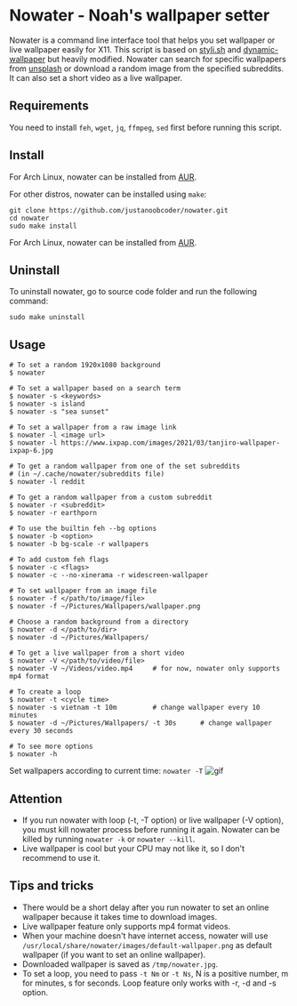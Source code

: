 # Nowater - Noah's wallpaper setter
Nowater is a command line interface tool that helps you set wallpaper or live wallpaper easily for X11. This script is based on [styli.sh](https://github.com/thevinter/styli.sh) and [dynamic-wallpaper](https://github.com/adi1090x/dynamic-wallpaper) but heavily modified. Nowater can search for specific wallpapers from [unsplash](https://unsplash.com/) or download a random image from the specified subreddits. It can also set a short video as a live wallpaper.

## Requirements
You need to install `feh`, `wget`, `jq`, `ffmpeg`, `sed` first before running this script.

## Install
For Arch Linux, nowater can be installed from [AUR](https://aur.archlinux.org/packages/nowater/).

For other distros, nowater can be installed using `make`:
```
git clone https://github.com/justanoobcoder/nowater.git
cd nowater
sudo make install
```
For Arch Linux, nowater can be installed from [AUR](https://aur.archlinux.org/packages/nowater/).

## Uninstall
To uninstall nowater, go to source code folder and run the following command:
```
sudo make uninstall
```

## Usage
```
# To set a random 1920x1080 background
$ nowater

# To set a wallpaper based on a search term
$ nowater -s <keywords>
$ nowater -s island
$ nowater -s "sea sunset"

# To set a wallpaper from a raw image link
$ nowater -l <image url>
$ nowater -l https://www.ixpap.com/images/2021/03/tanjiro-wallpaper-ixpap-6.jpg

# To get a random wallpaper from one of the set subreddits
# (in ~/.cache/nowater/subreddits file)
$ nowater -l reddit

# To get a random wallpaper from a custom subreddit
$ nowater -r <subreddit>
$ nowater -r earthporn

# To use the builtin feh --bg options
$ nowater -b <option>
$ nowater -b bg-scale -r wallpapers

# To add custom feh flags
$ nowater -c <flags>
$ nowater -c --no-xinerama -r widescreen-wallpaper

# To set wallpaper from an image file
$ nowater -f </path/to/image/file>
$ nowater -f ~/Pictures/Wallpapers/wallpaper.png

# Choose a random background from a directory
$ nowater -d </path/to/dir>
$ nowater -d ~/Pictures/Wallpapers/

# To get a live wallpaper from a short video
$ nowater -V </path/to/video/file>
$ nowater -V ~/Videos/video.mp4     # for now, nowater only supports mp4 format

# To create a loop
$ nowater -t <cycle time>
$ nowater -s vietnam -t 10m         # change wallpaper every 10 minutes
$ nowater -d ~/Pictures/Wallpapers/ -t 30s      # change wallpaper every 30 seconds

# To see more options
$ nowater -h
```
Set wallpapers according to current time: `nowater -T`
![gif](https://raw.githubusercontent.com/justanoobcoder/files/master/nowater/nowater.gif)

## Attention
- If you run nowater with loop (-t, -T option) or live wallpaper (-V option), you must kill nowater process before running it again. Nowater can be killed by running `nowater -k` or `nowater --kill`.
- Live wallpaper is cool but your CPU may not like it, so I don't recommend to use it.

## Tips and tricks
- There would be a short delay after you run nowater to set an online wallpaper because it takes time to download images.
- Live wallpaper feature only supports mp4 format videos.
- When your machine doesn't have internet access, nowater will use `/usr/local/share/nowater/images/default-wallpaper.png` as default wallpaper (if you want to set an online wallpaper).
- Downloaded wallpaper is saved as `/tmp/nowater.jpg`.
- To set a loop, you need to pass `-t Nm` or `-t Ns`, N is a positive number, m for minutes, s for seconds. Loop feature only works with -r, -d and -s option.
